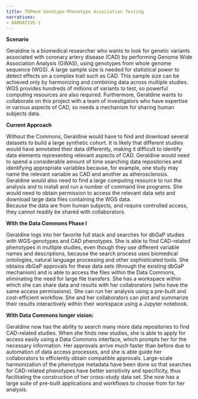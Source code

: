 ```yaml
---
title: TOPmed Genotype-Phenotype Association Testing
narratives:
- NARRATIVE-1
---
```


**Scenario**

Geraldine is a biomedical researcher who wants to look for genetic variants 
associated with coronary artery disease (CAD) by performing Genome Wide 
Association Analysis (GWAS), using genotypes from whole genome sequence (WGS). 
A large sample size is needed for statistical power to detect effects on a 
complex trait such as CAD. This sample size can be achieved only by harmonizing 
and combining data across multiple studies.  WGS provides hundreds of millions 
of variants to test, so powerful computing resources are also required. 
Furthermore, Geraldine wants to collaborate on this project with a team of 
investigators who have expertise in various aspects of CAD, so needs a mechanism 
for sharing human subjects data. 


**Current Approach**

Without the Commons, Geraldine would have to find and download several datasets 
to build a large synthetic cohort. It is likely that different studies would 
have annotated their data differently, making it difficult to identify data 
elements representing relevant aspects of CAD. Geraldine would need to spend a 
considerable amount of time searching data repositories and identifying 
appropriate variables because, for example, one study may name the relevant 
variable as CAD and another as atherosclerosis. Geraldine would also need to 
find a large computing resource to run the analysis and to install and run a 
number of command line programs. She would need to obtain permission to access 
the relevant data sets and download large data files containing the WGS data.  
Because the data are from human subjects, and require controlled access, they 
cannot readily be shared with collaborators.

**With the Data Commons Phase I**

Geraldine logs into her favorite full stack and searches for dbGaP studies with 
WGS-genotypes and CAD phenotypes.  She is able to find CAD-related phenotypes in 
multiple studies, even though they use different variable names and 
descriptions, because the search process uses biomedical ontologies, natural 
language processing and other sophisticated tools.  She obtains dbGaP approvals 
for these data sets (through the existing dbGaP mechanism) and is able to access 
the files within the Data Commons, eliminating the need for large file 
transfers.  She has a workspace within which she can share data and results with 
her collaborators (who have the same access permissions).  She can run her 
analysis using a pre-built and cost-efficient workflow.  She and her 
collaborators can plot and summarize their results interactively within their 
workspace using a Jupyter notebook.

**With Data Commons longer vision:**

Geraldine now has the ability to search many more data repositories to find 
CAD-related studies.  When she finds new studies, she is able to apply for 
access easily using a Data Commons interface, which prompts her for the 
necessary information.  Her approvals arrive much faster than before due to 
automation of data access processes, and she is able guide her collaborators to 
efficiently obtain compatible approvals. Large-scale harmonization of the 
phenotype metadata have been done so that searches for CAD-related phenotypes 
have better sensitivity and specificity, thus facilitating the construction of 
her cross-study data set.  She now has a large suite of pre-built applications 
and workflows to choose from for her analysis.  
